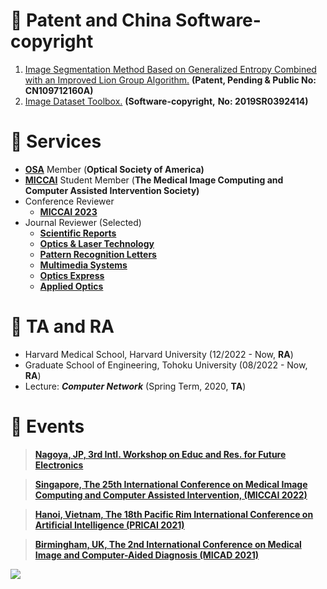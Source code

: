 


# 📃 Patent and China Software-copyright
1. [Image Segmentation Method Based on Generalized Entropy Combined with an Improved Lion Group Algorithm.](https://kns.cnki.net/) **(Patent, Pending & Public No: CN109712160A)**
2. [Image Dataset Toolbox.](https://register.ccopyright.com.cn/query.html) **(Software-copyright,** **No: 2019SR0392414)**

# 📍 Services 
- [**OSA**](https://drive.google.com/file/d/13cWzoPDYvSmyj8ZN7q36luCak49iiJnK/view?usp=sharing) Member (**Optical Society of America)**
- [**MICCAI**](http://www.miccai.org/) Student Member (**The Medical Image Computing and Computer Assisted Intervention Society)**
- Conference Reviewer
    - **[MICCAI 2023](https://conferences.miccai.org/2023/en/)** 
- Journal Reviewer (Selected)
    -  **[Scientific Reports](https://www.nature.com/srep/)** 
    -  **[Optics & Laser Technology](https://www.journals.elsevier.com/optics-and-laser-technology)** 
    -  **[Pattern Recognition Letters](https://www.sciencedirect.com/journal/pattern-recognition-letters)** 
    -  **[Multimedia Systems](https://www.springer.com/journal/530)** 
    - **[Optics Express](https://opg.optica.org/oe/home.cfm)** 
    - **[Applied Optics](https://www.osapublishing.org/ao/home.cfm)** 

# 💼 TA and RA
- Harvard Medical School, Harvard University (12/2022 - Now, **RA**)
- Graduate School of Engineering, Tohoku University (08/2022 - Now, **RA**)
- Lecture: ***Computer Network*** (Spring Term, 2020, **TA**)

# 🛫 Events

> [**Nagoya, JP, 3rd Intl. Workshop on Educ and Res. for Future Electronics**](https://www.dii.engg.nagoya-u.ac.jp/archives/002/202101/84b970529823cff5c497969e165ac943.pdf)

> [**Singapore, The 25th International Conference on Medical Image Computing and Computer Assisted Intervention, (MICCAI 2022)**](https://conferences.miccai.org/2022/en/) 

> [**Hanoi, Vietnam, The 18th Pacific Rim International Conference on Artificial Intelligence (PRICAI 2021)**](https://www.pricai.org/2021/)                  

> [**Birmingham, UK, The 2nd International Conference on Medical Image and Computer-Aided Diagnosis (MICAD 2021)**](http://www.micad.org/#) 


<!-- site visitors begjin -->
<div style="margin:5px 0;">
<a ><img src='//clustrmaps.com/map_v2.png?cl=080808&w=150&t=n&d=VZSmIbj0J6KgisU0jvP5tNLI9tffMW1LiLpPgS_Yie8&co=ffffff&ct=808080'/></a>
</div>
<!-- site visitors end -->

<!-- # 🍞 Ref. -->

<!-- - [[AIDSRGAN-Models](https://doi.org/10.6084/m9.figshare.20418384.v3)] -->

<!-- - [![](https://img.shields.io/badge/Dataset-AIDSRGAN-orange.svg)](https://doi.org/10.6084/m9.figshare.20418036.v3)-[![](https://img.shields.io/badge/Models-AIDSRGAN-orange.svg)](https://doi.org/10.6084/m9.figshare.20418384.v3)-[![](https://img.shields.io/badge/Oral-AIDSRGAN-orange.svg)](https://sites.google.com/view/mlmi2022/program-and-registration)-[![](https://img.shields.io/github/stars/yongsongH/AIDSRGAN-MICCAI2022?style=social&label=Stars)](https://github.com/yongsongH/AIDSRGAN-MICCAI2022)  
    
- [![](https://img.shields.io/badge/Dataset-PSRGAN-red.svg)](https://doi.org/10.6084/m9.figshare.13359632.v2)-[![](https://img.shields.io/badge/Models-PSRGAN-red.svg)](https://figshare.com/articles/dataset/Pre-trained_models/16591973)-[![](https://img.shields.io/badge/Slide-PSRGAN-red.svg)](https://github.com/yongsongH/academic_poster/blob/main/PSRGAN_Presentations.pdf)-[<img src="https://img.shields.io/github/stars/yongsongH/Infrared-Image_PSRGAN?style=social" alt="">](https://github.com/yongsongH/Infrared-Image_PSRGAN)
      
- [![](https://img.shields.io/badge/Dataset-HetSRWGAN-61649f.svg)](https://doi.org/10.6084/m9.figshare.9862184.v3)-[![](https://img.shields.io/badge/Slide-HetSRWGAN-61649f.svg)](https://github.com/yongsongH/academic_poster/blob/main/PRICAI_Oral_1110.pdf)  
   
- [![](https://img.shields.io/badge/Dataset-DSCSRGAN-7a7374.svg)](https://doi.org/10.6084/m9.figshare.9862184.v3)
    
 -->


 
    
    
   
    
